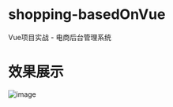 # shopping-basedOnVue
Vue项目实战 - 电商后台管理系统

# 效果展示
![image](https://fox-33.github.io/shopping-basedOnVue/preview_img/login.PNG)
